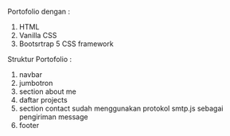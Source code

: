 Portofolio dengan :

1. HTML
2. Vanilla CSS
3. Bootsrtrap 5 CSS framework

Struktur Portofolio :

1. navbar
2. jumbotron
3. section about me
4. daftar projects
5. section contact sudah menggunakan protokol smtp.js sebagai pengiriman message
6. footer
